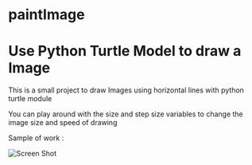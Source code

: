 # paintImage
# Use Python Turtle Model to draw a Image

This is a small project to draw Images using horizontal lines with python turtle module 

You can play around with the size and step size variables to change the image size and speed of drawing


Sample of work :

![Screen Shot](drawing.jpg?raw=true "Title")

